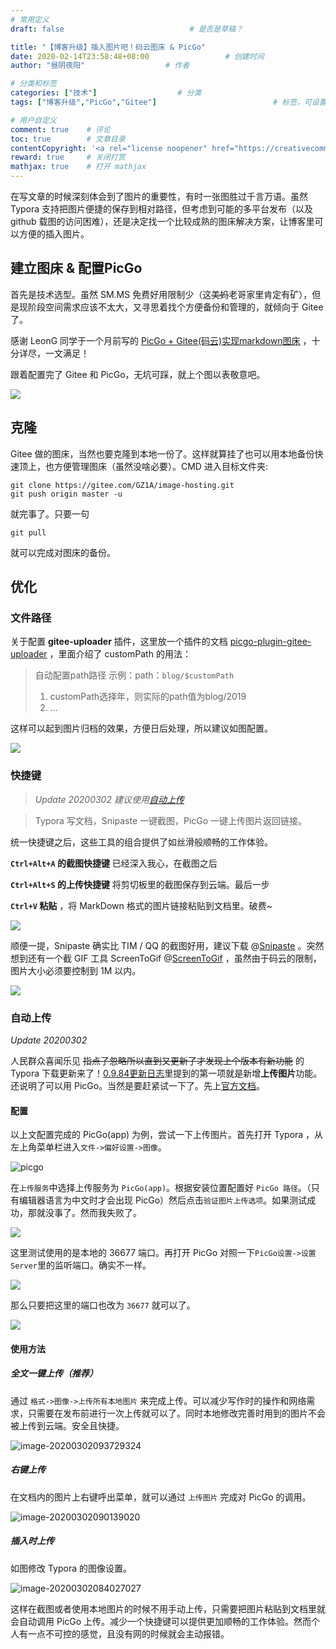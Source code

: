 ```yaml
---
# 常用定义
draft: false	                		# 是否是草稿？

title: "【博客升级】插入图片吧！码云图床 & PicGo"
date: 2020-02-14T23:58:48+08:00					# 创建时间
author: "昼阴夜阳"             		# 作者

# 分类和标签
categories: ["技术"]		            # 分类
tags: ["博客升级","PicGo","Gitee"]  						# 标签，可设置多个，用逗号隔开。Hugo会自动生成标签的子URL

# 用户自定义
comment: true	 # 评论
toc: true		 # 文章目录
contentCopyright: '<a rel="license noopener" href="https://creativecommons.org/licenses/by-nc-nd/4.0/" target="_blank">CC BY-NC-ND 4.0</a>'	#自定义文章的版权规则
reward: true     # 关闭打赏
mathjax: true    # 打开 mathjax
---
```


在写文章的时候深刻体会到了图片的重要性，有时一张图胜过千言万语。虽然 Typora 支持把图片便捷的保存到相对路径，但考虑到可能的多平台发布（以及 github 载图的访问困难），还是决定找一个比较成熟的图床解决方案，让博客里可以方便的插入图片。

## 建立图床 & 配置PicGo

首先是技术选型。虽然 SM.MS 免费好用限制少（这~~美妈~~老哥家里肯定有矿），但是现阶段空间需求应该不太大，又寻思着找个方便备份和管理的，就倾向于 Gitee 了。

感谢 LeonG 同学于一个月前写的 [PicGo + Gitee(码云)实现markdown图床](https://blog.csdn.net/disilll/article/details/103962241) ，十分详尽，一文满足！

跟着配置完了 Gitee 和 PicGo，无坑可踩，就上个图以表敬意吧。

![](https://gitee.com/GZ1A/image-hosting/raw/master/blog/2020/02/20200214063339.png)

## 克隆

Gitee 做的图床，当然也要克隆到本地一份了。这样就算挂了也可以用本地备份快速顶上，也方便管理图床（虽然没啥必要）。CMD 进入目标文件夹:

``` shell
git clone https://gitee.com/GZ1A/image-hosting.git
git push origin master -u
```

就完事了。只要一句

```shell
git pull
```

就可以完成对图床的备份。

## 优化

### 文件路径

关于配置 **gitee-uploader** 插件，这里放一个插件的文档 [picgo-plugin-gitee-uploader](https://github.com/lizhuangs/picgo-plugin-gitee-uploader#readme) ，里面介绍了 customPath 的用法：

>自动配置path路径 示例：path：`blog/$customPath`
>
>1. customPath选择年，则实际的path值为blog/2019
>2. ...

这样可以起到图片归档的效果，方便日后处理，所以建议如图配置。

![](https://gitee.com/GZ1A/image-hosting/raw/master/blog/2020/02/20200214065424.png)

### 快捷键

> *Update 20200302*  *建议使用*[*自动上传*](#自动上传)  

> Typora 写文档，Snipaste 一键截图，PicGo 一键上传图片返回链接。

统一快捷键之后，这些工具的组合提供了如丝滑般顺畅的工作体验。

**`Ctrl+Alt+A` 的截图快捷键** 已经深入我心，在截图之后

**`Ctrl+Alt+S` 的上传快捷键** 将剪切板里的截图保存到云端。最后一步

**`Ctrl+V` 粘贴** ，将 MarkDown 格式的图片链接粘贴到文档里。破费~

![](https://gitee.com/GZ1A/image-hosting/raw/master/blog/2020/02/20200214070516.png)

顺便一提，Snipaste 确实比 TIM / QQ 的截图好用，建议下载 @[Snipaste]( https://zh.snipaste.com/) 。突然想到还有一个截 GIF 工具 ScreenToGif @[ScreenToGif](https://www.screentogif.com/?l=z)  ，虽然由于码云的限制，图片大小必须要控制到 1M 以内。

<img src="https://gitee.com/GZ1A/image-hosting/raw/master/blog/2020/02/ETO.gif"  />

### 自动上传

*Update 20200302*

人民群众喜闻乐见 ~~指点了忽略所以直到又更新了才发现上个版本有新功能~~ 的 Typora 下载更新来了！[0.9.84更新日志](https://support.typora.io/What's-New-0.9.84/)里提到的第一项就是新增**上传图片**功能。还说明了可以用 PicGo。当然是要赶紧试一下了。先上[官方文档](https://support.typora.io/Upload-Image/#picgoapp-chinese-language-only)。

#### 配置

以上文配置完成的 PicGo(app) 为例，尝试一下上传图片。首先打开 Typora ，从左上角菜单栏进入`文件->偏好设置->图像`。

![picgo](https://support.typora.io/media/image-upload/picgo.PNG)

在`上传服务`中选择上传服务为 `PicGo(app)`。根据安装位置配置好 `PicGo 路径`。（只有编辑器语言为中文时才会出现 PicGo）然后点击`验证图片上传选项`。如果测试成功，那就没事了。然而我失败了。

![](https://gitee.com/GZ1A/image-hosting/raw/master/blog/2020/02/20200302083120.png)

这里测试使用的是本地的 36677 端口。再打开 PicGo 对照一下`PicGo设置->设置Server`里的监听端口。确实不一样。

![](https://gitee.com/GZ1A/image-hosting/raw/master/blog/2020/02/20200302083705.png)

那么只要把这里的端口也改为 `36677` 就可以了。

<img src="https://gitee.com/GZ1A/image-hosting/raw/master/blog/2020/02/20200302083815.png"  />

#### 使用方法

##### 全文一键上传（推荐）

通过 `格式->图像->上传所有本地图片` 来完成上传。可以减少写作时的操作和网络需求，只需要在发布前进行一次上传就可以了。同时本地修改完善时用到的图片不会被上传到云端。安全且快捷。

![image-20200302093729324](https://gitee.com/GZ1A/image-hosting/raw/master/blog/2020/02/image-20200302093729324.png)

##### 右键上传

在文档内的图片上右键呼出菜单，就可以通过 `上传图片` 完成对 PicGo 的调用。

<img src="https://gitee.com/GZ1A/image-hosting/raw/master/blog/2020/02/image-20200302090139020.png" alt="image-20200302090139020"  />



##### 插入时上传

如图修改 Typora 的图像设置。

<img src="https://gitee.com/GZ1A/image-hosting/raw/master/blog/2020/02/image-20200302084027027.png" alt="image-20200302084027027"  />

这样在截图或者使用本地图片的时候不用手动上传，只需要把图片粘贴到文档里就会自动调用 PicGo 上传。减少一个快捷键可以提供更加顺畅的工作体验。然而个人有一点不可控的感觉，且没有网的时候就会主动报错。

